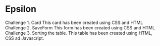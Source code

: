 # Epsilon

Challenge 1. Card
    This card has been created using CSS and HTML
Challenge 2. SaveForm
  This form has been created using CSS and HTML
Challenge 3. Sorting the table. 
  This table has been created using HTML, CSS ad Javascript.
